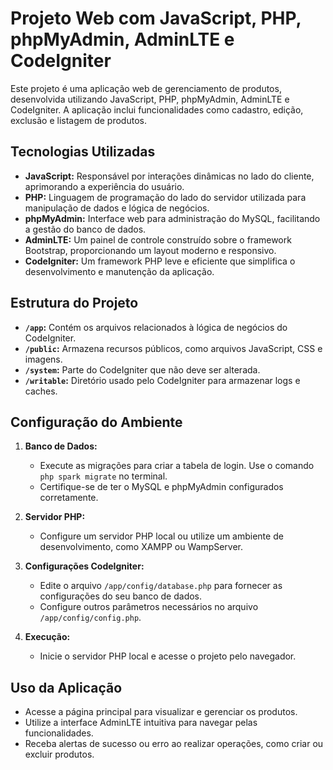 # Projeto Web com JavaScript, PHP, phpMyAdmin, AdminLTE e CodeIgniter

Este projeto é uma aplicação web de gerenciamento de produtos, desenvolvida utilizando JavaScript, PHP, phpMyAdmin, AdminLTE e CodeIgniter. A aplicação inclui funcionalidades como cadastro, edição, exclusão e listagem de produtos.

## Tecnologias Utilizadas

- **JavaScript:** Responsável por interações dinâmicas no lado do cliente, aprimorando a experiência do usuário.
- **PHP:** Linguagem de programação do lado do servidor utilizada para manipulação de dados e lógica de negócios.
- **phpMyAdmin:** Interface web para administração do MySQL, facilitando a gestão do banco de dados.
- **AdminLTE:** Um painel de controle construído sobre o framework Bootstrap, proporcionando um layout moderno e responsivo.
- **CodeIgniter:** Um framework PHP leve e eficiente que simplifica o desenvolvimento e manutenção da aplicação.

## Estrutura do Projeto

- **`/app`:** Contém os arquivos relacionados à lógica de negócios do CodeIgniter.
- **`/public`:** Armazena recursos públicos, como arquivos JavaScript, CSS e imagens.
- **`/system`:** Parte do CodeIgniter que não deve ser alterada.
- **`/writable`:** Diretório usado pelo CodeIgniter para armazenar logs e caches.

## Configuração do Ambiente

1. **Banco de Dados:**
   - Execute as migrações para criar a tabela de login. Use o comando `php spark migrate` no terminal.
   - Certifique-se de ter o MySQL e phpMyAdmin configurados corretamente.

2. **Servidor PHP:**
   - Configure um servidor PHP local ou utilize um ambiente de desenvolvimento, como XAMPP ou WampServer.

3. **Configurações CodeIgniter:**
   - Edite o arquivo `/app/config/database.php` para fornecer as configurações do seu banco de dados.
   - Configure outros parâmetros necessários no arquivo `/app/config/config.php`.

4. **Execução:**
   - Inicie o servidor PHP local e acesse o projeto pelo navegador.

## Uso da Aplicação

- Acesse a página principal para visualizar e gerenciar os produtos.
- Utilize a interface AdminLTE intuitiva para navegar pelas funcionalidades.
- Receba alertas de sucesso ou erro ao realizar operações, como criar ou excluir produtos.



